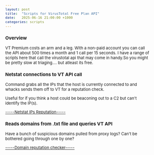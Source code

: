 ```yaml
---
layout: post
title:  "Scripts for VirusTotal Free Plan API"
date:   2025-06-16 21:00:00 +1000
categories: scripts
---
```


<style>
  body { font-size: 13px; }
  h1 { font-size: 19px !important; }
  h2 { font-size: 17px !important; }
  h3 { font-size: 15px !important; }
</style>

### Overview
VT Premium costs an arm and a leg. With a non-paid account you can call the API about 500 times a month and 1 call per 15 seconds. I have a range of scripts here that call the virustotal api that may come in handy.So you might be pretty slow at triaging.... but atleast its free.

### Netstat connections to VT API call

Command grabs all the IPs that the host is currently connected to and whacks sends them off to VT for a reputation check.

Useful for if you think a host could be beaconing out to a C2 but can't identify the IP(s).

[-----Netstat IPs Reputation-----](https://github.com/lvl0socanalyst/Scripts/blob/main/netstat_connections_virustotal_checker.py)

### Reads domains from .txt file and queries VT API

Have a bunch of suspicious domains pulled from proxy logs? Can't be bothered going through one by one?

[-----Domain reputation checker-----](https://github.com/lvl0socanalyst/Scripts/blob/main/virustotal_free_api_call.py)
